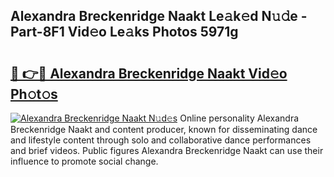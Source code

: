 ## Alexandra Breckenridge Naakt Le𝚊k𝚎d N𝚞𝚍e - Part-8F1 Vid𝚎o Le𝚊ks Photos 5971g

# <h2><a href="http://fb3aiy.evod.top/?m=Alexandra+Breckenridge+Naakt">🔗 👉🔴 Alexandra Breckenridge Naakt Vid𝚎o Ph𝚘t𝚘s</a></h2>

[![Alexandra Breckenridge Naakt N𝚞d𝚎s](https://i.imgur.com/8V9OHl7.gif)](http://fb3aiy.evod.top/?m=Alexandra+Breckenridge+Naakt)
Online personality Alexandra Breckenridge Naakt and content producer, known for disseminating dance and lifestyle content through solo and collaborative dance performances and brief videos. Public figures Alexandra Breckenridge Naakt can use their influence to promote social change. 
